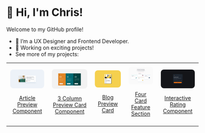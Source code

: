 # 👋 Hi, I'm Chris!  
Welcome to my GitHub profile!  
- 🌱 I’m a UX Designer and Frontend Developer.  
- 🔭 Working on exciting projects!
  <br>
- See more of my projects:

<table>
  <tr>
    <td style="text-align: center; padding: 10px;">
      <a href="https://github.com/chrisbk9674/article-preview-component" target="_blank">
        <img src="https://github.com/chrisbk9674/chrisbk9674/raw/main/images/desktop-design-article-preview-component.jpg" alt="Article Preview Component" style="width: 200px; height: auto; border-radius: 8px;">
        <p>Article Preview Component</p>
      </a>
    </td>
    <td style="text-align: center; padding: 10px;">
      <a href="https://github.com/chrisbk9674/3-column-preview-card-component" target="_blank">
        <img src="https://github.com/chrisbk9674/chrisbk9674/raw/main/images/desktop-design-3-column.jpg" alt="3 Column Preview Card Component" style="width: 200px; height: auto; border-radius: 8px;">
        <p>3 Column Preview Card Component</p>
      </a>
    </td>
    <td style="text-align: center; padding: 10px;">
      <a href="https://github.com/chrisbk9674/blog-preview-card" target="_blank">
        <img src="https://github.com/chrisbk9674/chrisbk9674/raw/main/images/desktop-design-blog-preview-card.jpg" alt="Blog Preview Card" style="width: 200px; height: auto; border-radius: 8px;">
        <p>Blog Preview Card</p>
      </a>
    </td>
      <td style="text-align: center; padding: 10px;">
      <a href="https://github.com/chrisbk9674/four-card-feature-section" target="_blank">
        <img src="https://github.com/chrisbk9674/chrisbk9674/raw/main/images/desktop-design-four-card-feature-section.jpg" alt="Four Card Feature Section" style="width: 200px; height: auto; border-radius: 8px;">
        <p>Four Card Feature Section</p>
      </a>
    </td>
     </td>
      <td style="text-align: center; padding: 10px;">
      <a href="https://github.com/chrisbk9674/interactive-rating-component" target="_blank">
        <img src="https://github.com/chrisbk9674/chrisbk9674/raw/main/images/desktop-design-interactive-rating-component.jpg" alt="Four Card Feature Section" style="width: 200px; height: auto; border-radius: 8px;">
        <p>Interactive Rating Component</p>
      </a>
    </td>
    <!--    <td style="text-align: center; padding: 10px;">
      <a href="https://github.com/chrisbk9674/article-preview-component" target="_blank">
        <img src="https://github.com/chrisbk9674/chrisbk9674/raw/main/images/desktop-design-article-preview-component.jpg" alt="Article Preview Component" style="width: 200px; height: auto; border-radius: 8px;">
        <p>Article Preview Component</p>
      </a>
    </td>
    <td style="text-align: center; padding: 10px;">
      <a href="https://github.com/chrisbk9674/3-column-preview-card-component" target="_blank">
        <img src="https://github.com/chrisbk9674/chrisbk9674/raw/main/images/desktop-design-3-column.jpg" alt="3 Column Preview Card Component" style="width: 200px; height: auto; border-radius: 8px;">
        <p>3 Column Preview Card Component</p>
      </a>
    </td>
    <td style="text-align: center; padding: 10px;">
      <a href="https://github.com/chrisbk9674/blog-preview-card" target="_blank">
        <img src="https://github.com/chrisbk9674/chrisbk9674/raw/main/images/desktop-design-blog-preview-card.jpg" alt="Blog Preview Card" style="width: 200px; height: auto; border-radius: 8px;">
        <p>Article Preview Component</p>
      </a>
    </td>
  </tr>
    <tr>
    <td style="text-align: center; padding: 10px;">
      <a href="https://github.com/chrisbk9674/article-preview-component" target="_blank">
        <img src="https://github.com/chrisbk9674/chrisbk9674/raw/main/images/desktop-design-article-preview-component.jpg" alt="Article Preview Component" style="width: 200px; height: auto; border-radius: 8px;">
        <p>Article Preview Component</p>
      </a>
    </td>
    <td style="text-align: center; padding: 10px;">
      <a href="https://github.com/chrisbk9674/3-column-preview-card-component" target="_blank">
        <img src="https://github.com/chrisbk9674/chrisbk9674/raw/main/images/desktop-design-3-column.jpg" alt="3 Column Preview Card Component" style="width: 200px; height: auto; border-radius: 8px;">
        <p>3 Column Preview Card Component</p>
      </a>
    </td>
    <td style="text-align: center; padding: 10px;">
      <a href="https://github.com/chrisbk9674/blog-preview-card" target="_blank">
        <img src="https://github.com/chrisbk9674/chrisbk9674/raw/main/images/desktop-design-blog-preview-card.jpg" alt="Blog Preview Card" style="width: 200px; height: auto; border-radius: 8px;">
        <p>Article Preview Component</p>
      </a>
    </td>-->
    
  </tr>
  
</table>

















    
<!--## 📈 GitHub Stats  

<table>
  <tr>
    <td><img src="https://github-readme-stats.vercel.app/api?username=chrisbk9674&show_icons=true&theme=tokyonight" height="150"/></td>
    <td><img src="https://github-readme-stats.vercel.app/api/top-langs/?username=chrisbk9674&layout=compact&theme=tokyonight" height="150"/></td>
   
  </tr>
</table> -->
